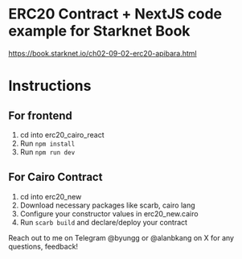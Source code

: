 # ERC20 Contract + NextJS code example for Starknet Book

https://book.starknet.io/ch02-09-02-erc20-apibara.html

# Instructions

## For frontend

1. cd into erc20_cairo_react
2. Run `npm install`
3. Run `npm run dev`

## For Cairo Contract

1. cd into erc20_new
2. Download necessary packages like scarb, cairo lang
3. Configure your constructor values in erc20_new.cairo
4. Run `scarb build` and declare/deploy your contract

Reach out to me on Telegram @byungg or @alanbkang on X for any questions, feedback!
